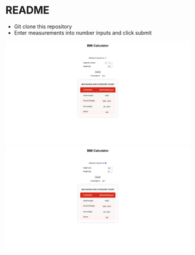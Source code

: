 # README

- Git clone this repository
- Enter measurements into number inputs and click submit

![demo](demo-1.png)
![demo](demo-2.png)